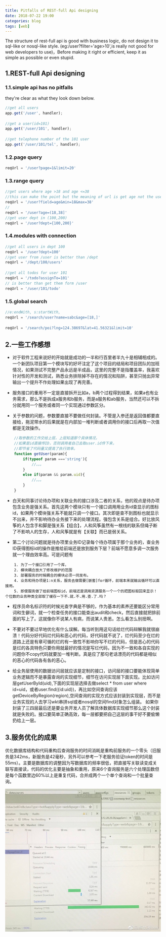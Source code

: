 ```yaml
---
title: Pitfalls of REST-full Api designing
date: 2018-07-22 19:00
categories: blog
tags: [web]
---
```


The structure of rest-full api is good with business logic, do not design it to sql-like or nosql-like style. (eg:/user?filter='age>10',is really not good for web developers to use)，Before making it right or efficient, keep it as simple as possible or even stupid. 

## 1.REST-full Api designing

### 1.1.simple api has no pitfalls

they're clear as what they look down below.

```js
//get all users
app.get('/user', handler);

//get a user(id=101)
app.get('/user/101', handler);

//get telephone number of the 101 user
app.get('/user/101/tel', handler);
```

### 1.2.page query

```js
reqUrl = '/user?page=1&limit=20'
```

### 1.3.range query
```js
//get users where age >18 and age <=38
//this can make the point but the meaning of url is get age not the user.
reqUrl = '/user?field=age&min=18&max=38'
//
reqUrl = '/user?age=(18,38]'
//get user dept in (100,200)
reqUrl = '/user?dept={100,200}'
```

### 1.4.modules with connection

```js
//get all users in dept 100
reqUrl = '/user?dept=100'
//get user from /user is better than /dept
reqUrl = '/dept/100/users'

//get all todos for user 101
reqUrl = '/todo?assignTo=101'
// is better than get them form /user
reqUrl = '/user/101/todo'
```

### 1.5.global search

```js
//e:endWith, s:startWith,
reqUrl = '/search/user?name=sabc&age=[18,]' 

reqUrl = '/search/poi?lng=124.38697&lat=41.56321&limit=10' 
```

## 2.一些工作感想

* 对于软件工程来说好的开始就是成功的一半和行百里者半九十是相辅相成的。一个新团队项目第一个模块写的好坏注定了这个项目的结局和项目团队的加班情况，如果测试不完整产品永远是半成品，这里的完整不是指覆盖率，我喜欢针对性的开发和测试，熟悉业务排除掉不存在的情况和陷阱，甚至只抛出异常输出一个提升不作处理如果出现了再完善。

* 服务接口的重用不一定是直接拆开比如a，b两个过程得到结果，如果a也有业务需求，那么不是拆成a服务和b服务，而是a服务和ab服务，当然还可以不拆分就用同一个服务或者同一个实现通过参数区分。

* 关于参数的问题，参数要直接不要做任何封装。不管是入参还是返回值都要直接给，拖泥带水的后果就是在内部加一堆判断或者调用你的接口后再取一次值都是无效操作。

```js
    //取参数的工作交给上层，上层知道那个具体情况，
    //如果是id直接传ID，否则调用者自己去取user.id传下来，
    //即节省了代码量又提高了执行效率。
    function getUser(param){
        if(typeof param ==='string'){
            //。。。
        }
        else if(param && param.uid){ 
            //。。。
        }
    }
```

* 白天和同事讨论待办项和关联业务的接口涉及二者的关系，他的观点是待办项包含业务是强关系。首先这两个模块只有一个接口调用用业务id查显示的图标id，如果两个模块强关系不能就只调一个接口。其次即是查不到图标也就显示不出来，并不影响待办业务接下来的处理流程。强包含关系是组合。好比放风筝的人包含手和脚是强关系【组合】，人和风筝虽然有一根线的联系但绳子断了不影响人的生存，人和风筝就是有【关联】而已是弱关系。

* 第二个讨论问题就是待办项里业务ID记录每个待办项属于那个业务的，查业务ID获得图标id的操作是推给前端还是放到服务下层？前端不愿意多调一次服务就一个理由效率高。可是问题有

```
    1. 为了一个接口引用了一个库，
    2. 模块耦合放大了修改维护的范围
    3. 部署服务的时候耦合的模块必须一同发布。
    4. 业务和待办项是1:n关系，服务去做需要[嵌套]for循环，前端本来就输出循环可以直接用。
    5. 即使服务做了给前端图标id，前端还是调用资源服务一个一个的把图标取回来显示！个位数的业务种类全部取了缓存一下不.就.不.用.查.了.吗？
```
* 程序员命名标识符的时候光查字典是不够的，作为基本的素养还要能区分常用词和生僻词，就一个检查任务的接口能查出audit和check，然后直接就把排前面的写上了。这就像你不说某人有病，而说某人贵恙。怎么看怎么别扭啊。

* 不要对不要过早地优化有什么误解。每当听到用这句话给烂代码辩解我就很崩溃！代码分好代码烂代码和恶心的代码，好代码就不说了，烂代码至少在烂的道路上还是有章可循的烂的有一致性不影响你写不烂的代码，但是恶心的代码是烂的各具特色只要你用就最好的情况是写烂代码，因为不一致和各自实现的问题你不copy代码就要加一堆判断。真是应了那句老话漂亮的代码都是相似的恶心的代码各有各的恶心。

* 给业务层使用的数据访问层就应该是定制的接口，访问层的接口要能体现简单业务逻辑而不是暴露查询的实现细节，细节在访问实现层下面实现。比如访问层getUserById(uid),下面的实现层选择去做select * from user where id=uid，或者user.find({id:uid})，再比如空间查询应该getDeviceByRegion(region),空间查询的实现方式应该封装到实现层，而不是业务实现的人去学习wkt串拼sql或者nosql的空间find对象怎么组装。 如果你封装了三四层最后还是要业务开发人员了解具体数据库实现细节那么这个封装就是失败的。接口要简单正确高效，每一层都要把自己这层的事干好不要偷懒扔给上一层。

## 3.服务优化的成果
优化数据库结构和代码重构后查询服务的时间消耗是重构前服务的一个零头（旧服务是342ms，新服务是42毫秒，另外可以参考一下老服务验证token的时间是55ms）。主要是数据库的调整因为写数据库的频率很低，把直接写关联读变成关联写直接读，代码的优化主要是抽象和重用，原来6个查询服务是六个处理函数但是每个函数里边60%以上是重复代码，合并成两个一个单个查询和一个批量查询。

![api-time-diff](../assets/in-post/2018-07-23-restfull-api.JPG)